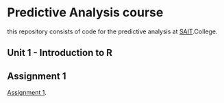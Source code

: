 # Predictive Analysis course
this repository consists of code for the predictive analysis at [SAIT](https://www.mysait.ca/).College.
## Unit 1 - Introduction to R
## Assignment 1
[Assignment 1](https://github.com/Nisarafghan/Predictive-Analytics/blob/main/Assigment1.R). 
